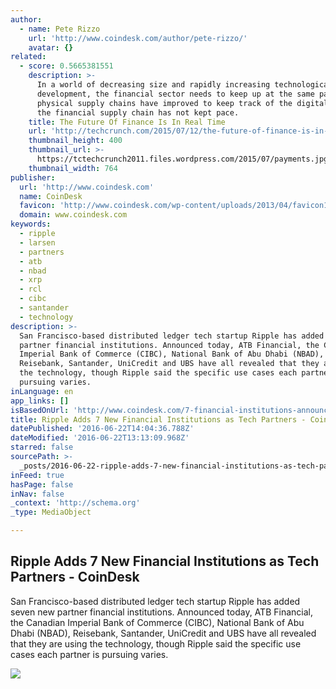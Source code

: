 ```yaml
---
author:
  - name: Pete Rizzo
    url: 'http://www.coindesk.com/author/pete-rizzo/'
    avatar: {}
related:
  - score: 0.5665381551
    description: >-
      In a world of decreasing size and rapidly increasing technological
      development, the financial sector needs to keep up at the same pace. While
      physical supply chains have improved to keep track of the digital world,
      the financial supply chain has not kept pace.
    title: The Future Of Finance Is In Real Time
    url: 'http://techcrunch.com/2015/07/12/the-future-of-finance-is-in-real-time/'
    thumbnail_height: 400
    thumbnail_url: >-
      https://tctechcrunch2011.files.wordpress.com/2015/07/payments.jpg?w=764&h=400&crop=1
    thumbnail_width: 764
publisher:
  url: 'http://www.coindesk.com'
  name: CoinDesk
  favicon: 'http://www.coindesk.com/wp-content/uploads/2013/04/favicon1.ico?b6542b'
  domain: www.coindesk.com
keywords:
  - ripple
  - larsen
  - partners
  - atb
  - nbad
  - xrp
  - rcl
  - cibc
  - santander
  - technology
description: >-
  San Francisco-based distributed ledger tech startup Ripple has added seven new
  partner financial institutions. Announced today, ATB Financial, the Canadian
  Imperial Bank of Commerce (CIBC), National Bank of Abu Dhabi (NBAD),
  Reisebank, Santander, UniCredit and UBS have all revealed that they are using
  the technology, though Ripple said the specific use cases each partner is
  pursuing varies.
inLanguage: en
app_links: []
isBasedOnUrl: 'http://www.coindesk.com/7-financial-institutions-announce-partnerships-ripple/'
title: Ripple Adds 7 New Financial Institutions as Tech Partners - CoinDesk
datePublished: '2016-06-22T14:04:36.788Z'
dateModified: '2016-06-22T13:13:09.968Z'
starred: false
sourcePath: >-
  _posts/2016-06-22-ripple-adds-7-new-financial-institutions-as-tech-partners-.md
inFeed: true
hasPage: false
inNav: false
_context: 'http://schema.org'
_type: MediaObject

---
```

<article style=""><h1>Ripple Adds 7 New Financial Institutions as Tech Partners - CoinDesk</h1><p>San Francisco-based distributed ledger tech startup Ripple has added seven new partner financial institutions. Announced today, ATB Financial, the Canadian Imperial Bank of Commerce (CIBC), National Bank of Abu Dhabi (NBAD), Reisebank, Santander, UniCredit and UBS have all revealed that they are using the technology, though Ripple said the specific use cases each partner is pursuing varies.</p><img src="http://media.coindesk.com/2016/06/Screen-Shot-2016-06-22-at-12.08.28-AM-e1466568599221.png" /></article>